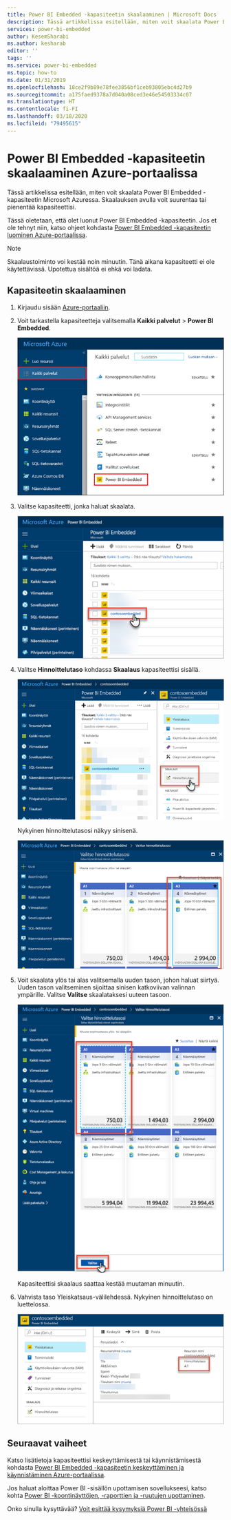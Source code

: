 ```yaml
---
title: Power BI Embedded -kapasiteetin skaalaaminen | Microsoft Docs
description: Tässä artikkelissa esitellään, miten voit skaalata Power BI Embedded -kapasiteetin Microsoft Azuressa.
services: power-bi-embedded
author: KesemSharabi
ms.author: kesharab
editor: ''
tags: ''
ms.service: power-bi-embedded
ms.topic: how-to
ms.date: 01/31/2019
ms.openlocfilehash: 18ce2f9b89e78fee3856bf1ceb93805ebc4d27b9
ms.sourcegitcommit: a175faed9378a7d040a08ced3e46e54503334c07
ms.translationtype: HT
ms.contentlocale: fi-FI
ms.lasthandoff: 03/18/2020
ms.locfileid: "79495615"
---
```

# <a name="scale-your-power-bi-embedded-capacity-in-the-azure-portal"></a>Power BI Embedded -kapasiteetin skaalaaminen Azure-portaalissa

Tässä artikkelissa esitellään, miten voit skaalata Power BI Embedded -kapasiteetin Microsoft Azuressa. Skaalauksen avulla voit suurentaa tai pienentää kapasiteettisi.

Tässä oletetaan, että olet luonut Power BI Embedded -kapasiteetin. Jos et ole tehnyt niin, katso ohjeet kohdasta [Power BI Embedded -kapasiteetin luominen Azure-portaalissa](azure-pbie-create-capacity.md).

> [!NOTE]
> Skaalaustoiminto voi kestää noin minuutin. Tänä aikana kapasiteetti ei ole käytettävissä. Upotettua sisältöä ei ehkä voi ladata.

## <a name="scale-a-capacity"></a>Kapasiteetin skaalaaminen

1. Kirjaudu sisään [Azure-portaaliin](https://portal.azure.com/).

2. Voit tarkastella kapasiteetteja valitsemalla **Kaikki palvelut** > **Power BI Embedded**.

    ![Kaikki palvelut Azure-portaalissa](media/azure-pbie-scale-capacity/azure-portal-more-services.png)

3. Valitse kapasiteetti, jonka haluat skaalata.

    ![Power BI Embedded -kapasiteettiluettelo Azure-portaalissa](media/azure-pbie-scale-capacity/azure-portal-capacity-list.png)

4. Valitse **Hinnoittelutaso** kohdassa **Skaalaus** kapasiteettisi sisällä.

    ![Hinnoittelutaso-vaihtoehto Skaalaus-kohdassa](media/azure-pbie-scale-capacity/azure-portal-scale-pricing-tier.png)

    Nykyinen hinnoittelutasosi näkyy sinisenä.

    ![Nykyinen hinnoittelutaso näkyy sinisenä](media/azure-pbie-scale-capacity/azure-portal-current-tier.png)

5. Voit skaalata ylös tai alas valitsemalla uuden tason, johon haluat siirtyä. Uuden tason valitseminen sijoittaa sinisen katkoviivan valinnan ympärille. Valitse **Valitse** skaalataksesi uuteen tasoon.

    ![Uuden tason valitseminen](media/azure-pbie-scale-capacity/azure-portal-select-new-tier.png)

    Kapasiteettisi skaalaus saattaa kestää muutaman minuutin.

6. Vahvista taso Yleiskatsaus-välilehdessä. Nykyinen hinnoittelutaso on luettelossa.

    ![Nykyisen tason vahvistaminen](media/azure-pbie-scale-capacity/azure-portal-confirm-tier.png)

## <a name="next-steps"></a>Seuraavat vaiheet

Katso lisätietoja kapasiteettisi keskeyttämisestä tai käynnistämisestä kohdasta [Power BI Embedded -kapasiteetin keskeyttäminen ja käynnistäminen Azure-portaalissa](azure-pbie-pause-start.md).

Jos haluat aloittaa Power BI -sisällön upottamisen sovellukseesi, katso kohta [Power BI -koontinäyttöjen, -raporttien ja -ruutujen upottaminen](https://powerbi.microsoft.com/documentation/powerbi-developer-embedding-content/).

Onko sinulla kysyttävää? [Voit esittää kysymyksiä Power BI -yhteisössä](https://community.powerbi.com/)
